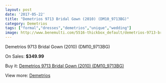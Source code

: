 ```yaml
---
layout: post
date: '2017-05-22'
title: "Demetrios 9713 Bridal Gown (2010) (DM10_9713BG)"
category: Demetrios 
tags: ["formal","dresses","demetrios","unique","wedding"]
image: http://www.benemulti.com/5516-thickbox_default/demetrios-9713-bridal-gown-2010-dm109713bg.jpg
---
```

Demetrios 9713 Bridal Gown (2010) (DM10_9713BG)

On Sales: **$349.99**
<a href="https://www.benemulti.com/en/demetrios-/2031-demetrios-9713-bridal-gown-2010-dm109713bg.html"><amp-img layout="responsive" width="600" height="600" src="//www.benemulti.com/5516-thickbox_default/demetrios-9713-bridal-gown-2010-dm109713bg.jpg" alt="Demetrios 9713 Bridal Gown (2010) (DM10_9713BG) 0" /></a>
<a href="https://www.benemulti.com/en/demetrios-/2031-demetrios-9713-bridal-gown-2010-dm109713bg.html"><amp-img layout="responsive" width="600" height="600" src="//www.benemulti.com/5518-thickbox_default/demetrios-9713-bridal-gown-2010-dm109713bg.jpg" alt="Demetrios 9713 Bridal Gown (2010) (DM10_9713BG) 1" /></a>
<a href="https://www.benemulti.com/en/demetrios-/2031-demetrios-9713-bridal-gown-2010-dm109713bg.html"><amp-img layout="responsive" width="600" height="600" src="//www.benemulti.com/5517-thickbox_default/demetrios-9713-bridal-gown-2010-dm109713bg.jpg" alt="Demetrios 9713 Bridal Gown (2010) (DM10_9713BG) 2" /></a>

Buy it: [Demetrios 9713 Bridal Gown (2010) (DM10_9713BG)](https://www.benemulti.com/en/demetrios-/2031-demetrios-9713-bridal-gown-2010-dm109713bg.html "Demetrios 9713 Bridal Gown (2010) (DM10_9713BG)")

View more: [Demetrios ](https://www.benemulti.com/en/22-demetrios- "Demetrios ")